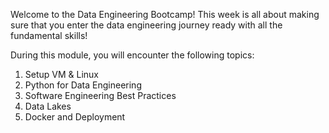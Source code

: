 Welcome to the Data Engineering Bootcamp!
This week is all about making sure that you enter the data engineering journey ready with all the fundamental skills!

During this module, you will encounter the following topics:

1. Setup VM & Linux
2. Python for Data Engineering
3. Software Engineering Best Practices
4. Data Lakes
5. Docker and Deployment

